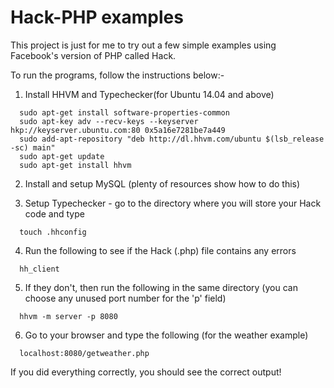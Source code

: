 # Hack-PHP examples

This project is just for me to try out a few simple examples using Facebook's version of PHP called Hack.

To run the programs, follow the instructions below:-

1. Install HHVM and Typechecker(for Ubuntu 14.04 and above)
```
  sudo apt-get install software-properties-common
  sudo apt-key adv --recv-keys --keyserver hkp://keyserver.ubuntu.com:80 0x5a16e7281be7a449
  sudo add-apt-repository "deb http://dl.hhvm.com/ubuntu $(lsb_release -sc) main"
  sudo apt-get update
  sudo apt-get install hhvm
```

2. Install and setup MySQL (plenty of resources show how to do this)

3. Setup Typechecker - go to the directory where you will store your Hack code and type
```
  touch .hhconfig
```

4. Run the following to see if the Hack (.php) file contains any errors
```
  hh_client
```

5. If they don't, then run the following in the same directory (you can choose any unused port number for the 'p' field)
```
  hhvm -m server -p 8080
```

6. Go to your browser and type the following (for the weather example)
```
  localhost:8080/getweather.php
```

If you did everything correctly, you should see the correct output!
